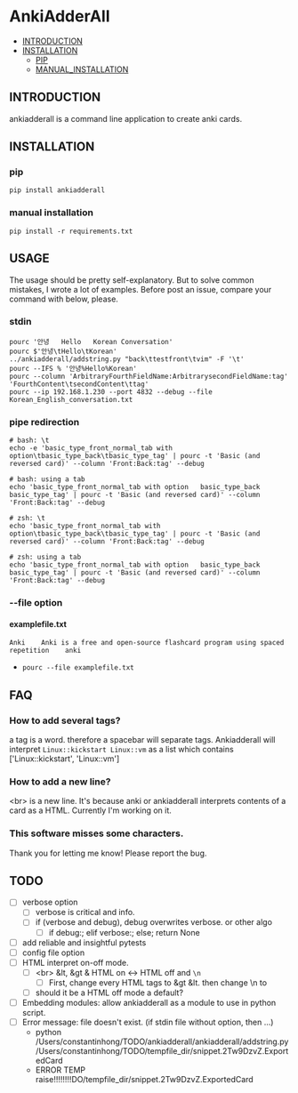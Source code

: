 # AnkiAdderAll

* [INTRODUCTION](#introduction)
* [INSTALLATION](#installation)
    * [PIP](#pip)
    * [MANUAL_INSTALLATION](#manual-installation)

## INTRODUCTION

ankiadderall is a command line application to create anki cards. 

## INSTALLATION

### pip
`pip install ankiadderall`

### manual installation
`pip install -r requirements.txt`

## USAGE
The usage should be pretty self-explanatory. But to solve common mistakes, I wrote a lot of examples. Before post an issue, compare your command with below, please.

### stdin
```python3
pourc '안녕	Hello	Korean Conversation'
pourc $'안녕\tHello\tKorean'
../ankiadderall/addstring.py "back\ttestfront\tvim" -F '\t'
pourc --IFS % '안녕%Hello%Korean'
pourc --column 'ArbitraryFourthFieldName:ArbitrarysecondFieldName:tag' 'FourthContent\tsecondContent\ttag'
pourc --ip 192.168.1.230 --port 4832 --debug --file Korean_English_conversation.txt
```

### pipe redirection
```python3
# bash: \t
echo -e 'basic_type_front_normal_tab with option\tbasic_type_back\tbasic_type_tag' | pourc -t 'Basic (and reversed card)' --column 'Front:Back:tag' --debug

# bash: using a tab
echo 'basic_type_front_normal_tab with option	basic_type_back	basic_type_tag' | pourc -t 'Basic (and reversed card)' --column 'Front:Back:tag' --debug

# zsh: \t
echo 'basic_type_front_normal_tab with option\tbasic_type_back\tbasic_type_tag' | pourc -t 'Basic (and reversed card)' --column 'Front:Back:tag' --debug

# zsh: using a tab
echo 'basic_type_front_normal_tab with option	basic_type_back	basic_type_tag' | pourc -t 'Basic (and reversed card)' --column 'Front:Back:tag' --debug
```

### --file option

#### examplefile.txt
```
Anki	Anki is a free and open-source flashcard program using spaced repetition	anki
```
* `pourc --file examplefile.txt`


## FAQ

### How to add several tags?
a tag is a word. therefore a spacebar will separate tags.
Ankiadderall will interpret `Linux::kickstart Linux::vm` as a list which contains ['Linux::kickstart', 'Linux::vm']

### How to add a new line?

\<br\> is a new line. It's because anki or ankiadderall interprets contents of a card as a HTML. Currently I'm working on it. 

### This software misses some characters.

Thank you for letting me know! Please report the bug.

## TODO

* [ ] verbose option
    * [ ] verbose is critical and info.
    * [ ] if (verbose and debug), debug overwrites verbose. or other algo
        * [ ] if debug:; elif verbose:; else; return None

* [ ] add reliable and insightful pytests
* [ ] config file option
* [ ] HTML interpret on-off mode.
    * [ ] \<br\> &lt, &gt & HTML on <-> HTML off and `\n`
        * [ ] First, change every HTML tags to &gt &lt. then change \n to <br>
    * [ ] should it be a HTML off mode a default?
* [ ] Embedding modules: allow ankiadderall as a module to use in python script.
* [ ] Error message: file doesn't exist. (if stdin file without option, then ...)
    * python /Users/constantinhong/TODO/ankiadderall/ankiadderall/addstring.py /Users/constantinhong/TODO/tempfile_dir/snippet.2Tw9DzvZ.ExportedCard
    * ERROR TEMP raise!!!!!!!!DO/tempfile_dir/snippet.2Tw9DzvZ.ExportedCard
